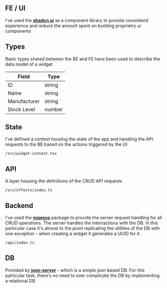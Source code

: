 ## FE / UI

I've used the [**shadcn ui**](https://ui.shadcn.com/) as a component library to provide consistend experience and reduce the amount spent on building proprietry ui components

## Types

Basic types shared between the BE and FE have been used to describe the data model of a widget

| Field        | Type   |
| ------------ | ------ |
| ID           | string |
| Name         | string |
| Manufacturer | string |
| Stock Level  | number |

## State

I've defined a context housing the state of the app and handling the API requests to the BE based on the actions triggered by the UI

```
/src/widget-context.tsx
```

## API

A layer housing the definitions of the CRUD API requests

```
/src/effects/index.ts
```

## Backend

I've used the [**express**](https://www.npmjs.com/package/express) package to provide the server request handling for all CRUD operations. The server handles the interractions with the DB. In this particular case it's almost to the point replicating the utilities of the DB with one exception - when creating a widget it generates a UUID for it.

```
/api/index.ts
```

## DB

Provided by [**json-server**](https://www.npmjs.com/package/json-server) - which is a simple json based DB. For this particular task, there's no need to over complicate the DB by implementing a relational DB.
